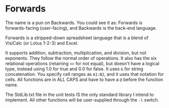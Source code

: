 Forwards
========

The name is a pun on Backwards. You could see it as: Forwards is forwards-facing (user-facing), and Backwards is the back-end language.

Forwards is a stripped-down spreadsheet language that is a blend of VisiCalc (or Lotus 1-2-3) and Excel.

It supports addition, subtraction, multiplication, and division, but not exponents. They follow the normal order of operations. It also has the six relational operations (retaining `<>` for not equal), but doesn't have a logical type, instead using 1.0 for true and 0.0 for false. It uses `&` for string concatenation. You specify cell ranges as `A1:B2`, and it uses that notation for cells. All functions are in ALL CAPS and have to have a `@` before the function name.

The StdLib.txt file in the unit tests IS the only standard library I intend to implement. All other functions will be user-supplied through the `-l` switch.
